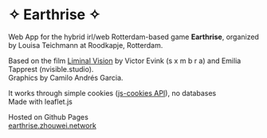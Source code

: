 #  ✧ Earthrise ✧

Web App for the hybrid irl/web Rotterdam-based game **Earthrise**, organized by Louisa Teichmann at Roodkapje, Rotterdam.

Based on the film [Liminal Vision](https://zeroemissionsby2099.thisismama.nl/online/zhouwei-network.html) by Victor Evink (s x m b r a) and Emilia Tapprest (nvisible.studio).<br>
Graphics by Camilo Andrés Garcia.

It works through simple cookies ([js-cookies API](https://github.com/js-cookie/js-cookie)), no databases<br>
Made with leaflet.js


Hosted on Github Pages<br>
[earthrise.zhouwei.network](earthrise.zhouwei.network)
